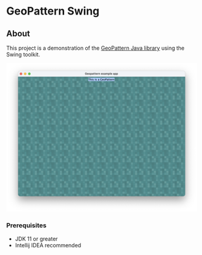 # GeoPattern Swing

## About <a name = "about"></a>
This project is a demonstration of the [GeoPattern Java library](https://github.com/jselzer/geopattern) using the Swing toolkit.

![example.png](example.png)

### Prerequisites

- JDK 11 or greater
- Intellij IDEA recommended
